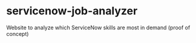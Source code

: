 # servicenow-job-analyzer
Website to analyze which ServiceNow skills are most in demand (proof of concept)
